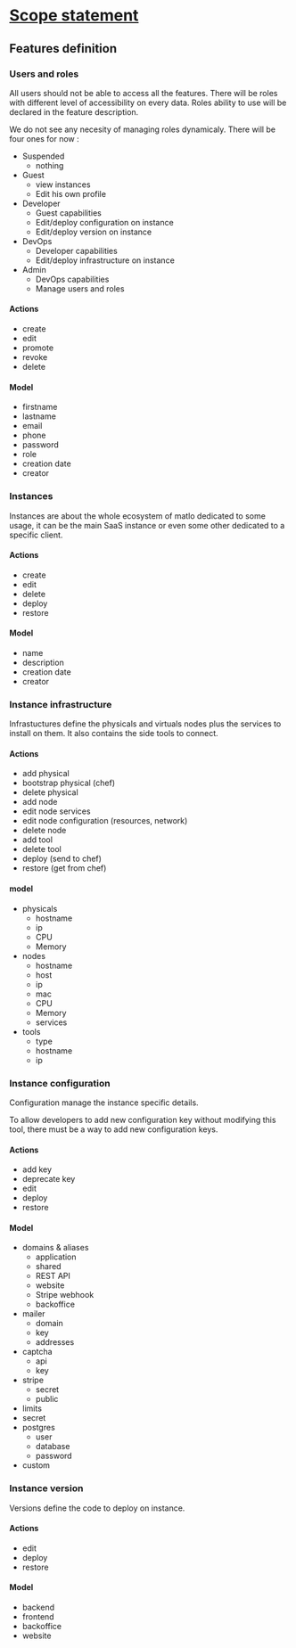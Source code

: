 
[Scope statement](../../scope-statement.md)
===

Features definition
---

### Users and roles

All users should not be able to access all the features. There will be roles with different level of accessibility on every data. Roles ability to use will be declared in the feature description.

We do not see any necesity of managing roles dynamicaly. There will be four ones for now :
- Suspended
  - nothing
- Guest
  - view instances
  - Edit his own profile
- Developer
  - Guest capabilities
  - Edit/deploy configuration on instance
  - Edit/deploy version on instance
- DevOps
  - Developer capabilities
  - Edit/deploy infrastructure on instance
- Admin
  - DevOps capabilities
  - Manage users and roles

#### Actions

- create
- edit
- promote
- revoke
- delete

#### Model

- firstname
- lastname
- email
- phone
- password
- role
- creation date
- creator

### Instances

Instances are about the whole ecosystem of matlo dedicated to some usage, it can be the main SaaS instance or even some other dedicated to a specific client.

#### Actions

- create
- edit
- delete
- deploy
- restore

#### Model

- name
- description
- creation date
- creator

### Instance infrastructure

Infrastuctures define the physicals and virtuals nodes plus the services to install on them. It also contains the side tools to connect.

#### Actions

- add physical
- bootstrap physical (chef)
- delete physical
- add node
- edit node services
- edit node configuration (resources, network)
- delete node
- add tool
- delete tool
- deploy (send to chef)
- restore (get from chef)

#### model

- physicals
  - hostname
  - ip
  - CPU
  - Memory
- nodes
  - hostname
  - host
  - ip
  - mac
  - CPU
  - Memory
  - services
- tools
  - type
  - hostname
  - ip

### Instance configuration

Configuration manage the instance specific details.

To allow developers to add new configuration key without modifying this tool, there must be a way to add new configuration keys.

#### Actions

- add key
- deprecate key
- edit
- deploy
- restore

#### Model

- domains & aliases
  - application
  - shared
  - REST API
  - website
  - Stripe webhook
  - backoffice
- mailer
  - domain
  - key
  - addresses
- captcha
  - api
  - key
- stripe
  - secret
  - public
- limits
- secret
- postgres
  - user
  - database
  - password
- custom

### Instance version

Versions define the code to deploy on instance.

#### Actions

- edit
- deploy
- restore

#### Model

- backend
- frontend
- backoffice
- website
